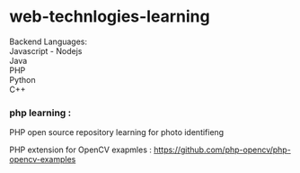 # web-technlogies-learning

Backend Languages: <br>
Javascript - Nodejs <br>
Java<br>
PHP<br>
Python<br>
C++ <br>

### php learning : 

PHP open source repository learning for photo identifieng 

PHP extension for OpenCV
exapmles : https://github.com/php-opencv/php-opencv-examples
